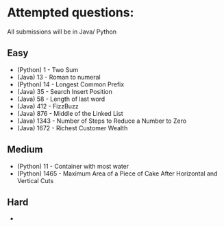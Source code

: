 # Attempted questions:
All submissions will be in Java/ Python
## Easy
- (Python) 1 - Two Sum 
- (Java) 13 - Roman to numeral
- (Python) 14 - Longest Common Prefix
- (Java) 35 - Search Insert Position
- (Java) 58 - Length of last word
- (Java) 412 - FizzBuzz
- (Java) 876 - Middle of the Linked List
- (Java) 1343 - Number of Steps to Reduce a Number to Zero
- (Java) 1672 - Richest Customer Wealth

## Medium
- (Python) 11 - Container with most water
- (Python) 1465 - Maximum Area of a Piece of Cake After Horizontal and Vertical Cuts 

## Hard
-
